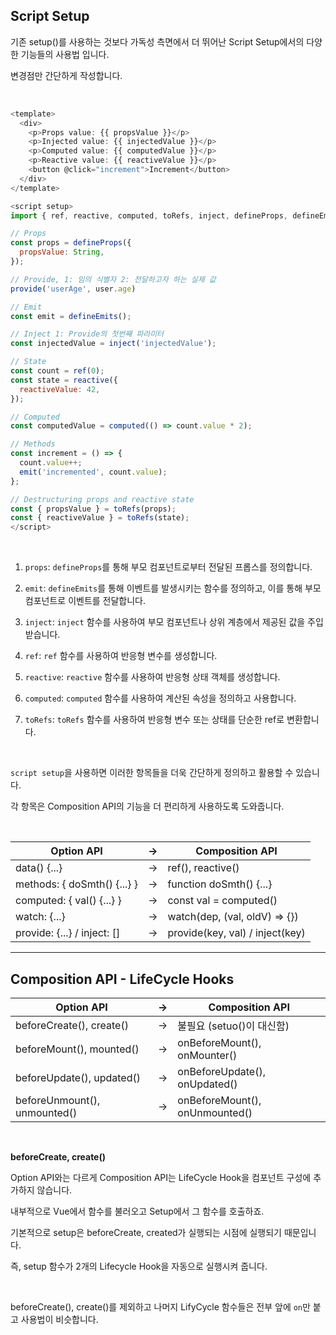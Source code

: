 ## Script Setup

기존 setup()를 사용하는 것보다 가독성 측면에서 더 뛰어난 Script Setup에서의 다양한 기능들의 사용법 입니다.

변경점만 간단하게 작성합니다.

<br>

```js
<template>
  <div>
    <p>Props value: {{ propsValue }}</p>
    <p>Injected value: {{ injectedValue }}</p>
    <p>Computed value: {{ computedValue }}</p>
    <p>Reactive value: {{ reactiveValue }}</p>
    <button @click="increment">Increment</button>
  </div>
</template>

<script setup>
import { ref, reactive, computed, toRefs, inject, defineProps, defineEmits, provide } from 'vue';

// Props
const props = defineProps({
  propsValue: String,
});

// Provide, 1: 임의 식별자 2: 전달하고자 하는 실제 값  
provide('userAge', user.age)

// Emit
const emit = defineEmits();

// Inject 1: Provide의 첫번째 파라미터
const injectedValue = inject('injectedValue');

// State
const count = ref(0);
const state = reactive({
  reactiveValue: 42,
});

// Computed
const computedValue = computed(() => count.value * 2);

// Methods
const increment = () => {
  count.value++;
  emit('incremented', count.value);
};

// Destructuring props and reactive state
const { propsValue } = toRefs(props);
const { reactiveValue } = toRefs(state);
</script>
```

<br>

1. `props`: `defineProps`를 통해 부모 컴포넌트로부터 전달된 프롭스를 정의합니다.

2. `emit`: `defineEmits`를 통해 이벤트를 발생시키는 함수를 정의하고, 이를 통해 부모 컴포넌트로 이벤트를 전달합니다.

3. `inject`: `inject` 함수를 사용하여 부모 컴포넌트나 상위 계층에서 제공된 값을 주입받습니다.

4. `ref`: `ref` 함수를 사용하여 반응형 변수를 생성합니다.

5. `reactive`: `reactive` 함수를 사용하여 반응형 상태 객체를 생성합니다.

6. `computed`: `computed` 함수를 사용하여 계산된 속성을 정의하고 사용합니다.

7. `toRefs`: `toRefs` 함수를 사용하여 반응형 변수 또는 상태를 단순한 ref로 변환합니다.

<br>

`script setup`을 사용하면 이러한 항목들을 더욱 간단하게 정의하고 활용할 수 있습니다.

각 항목은 Composition API의 기능을 더 편리하게 사용하도록 도와줍니다.

<br>

|Option API| -> |Composition API|
|---|---|---|
|data() {...}| -> |ref(), reactive()|
|methods: { doSmth() {...} }| -> |function doSmth() {...}|
|computed: { val() {...} }| -> |const val = computed()|
|watch: {...}| -> |watch(dep, (val, oldV) => {})|
|provide: {...} / inject: []| -> |provide(key, val) / inject(key)|

---

## Composition API - LifeCycle Hooks

|Option API| -> |Composition API|
|---|---|---|
|beforeCreate(), create()| -> |불필요 (setuo()이 대신함)|
|beforeMount(), mounted()| -> |onBeforeMount(), onMounter()|
|beforeUpdate(), updated()| -> |onBeforeUpdate(), onUpdated()|
|beforeUnmount(), unmounted()| -> |onBeforeMount(), onUnmounted()|

<br>

**beforeCreate, create()**

Option API와는 다르게 Composition API는 LifeCycle Hook을 컴포넌트 구성에 추가하지 않습니다.

내부적으로 Vue에서 함수를 불러오고 Setup에서 그 함수를 호출하죠.

기본적으로 setup은 beforeCreate, created가 실행되는 시점에 실행되기 때문입니다.

즉, setup 함수가 2개의 Lifecycle Hook을 자동으로 실행시켜 줍니다.

<br>

beforeCreate(), create()를 제외하고 나머지 LifyCycle 함수들은 전부 앞에 `on`만 붙고 사용법이 비슷합니다.